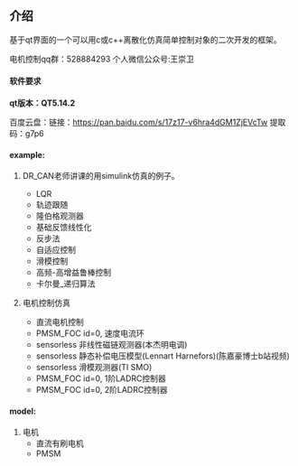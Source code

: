 

## 介绍
基于qt界面的一个可以用c或c++离散化仿真简单控制对象的二次开发的框架。

电机控制qq群：528884293
个人微信公众号:王崇卫

####  软件要求
**qt版本：QT5.14.2**

百度云盘：链接：https://pan.baidu.com/s/17z17-v6hra4dGM1ZjEVcTw 
提取码：g7p6 

#### example:
1. DR_CAN老师讲课的用simulink仿真的例子。 
    - LQR
    - 轨迹跟随
    - 隆伯格观测器
    - 基础反馈线性化
    - 反步法
    - 自适应控制
    - 滑模控制
    - 高频-高增益鲁棒控制
    - 卡尔曼_递归算法

2. 电机控制仿真
    - 直流电机控制
    - PMSM_FOC id=0, 速度电流环
    - sensorless 非线性磁链观测器(本杰明电调)
    - sensorless 静态补偿电压模型(Lennart Harnefors)(陈嘉豪博士b站视频)
    - sensorless 滑模观测器(TI SMO)
    - PMSM_FOC id=0, 1阶LADRC控制器
    - PMSM_FOC id=0, 2阶LADRC控制器

#### model:
1. 电机
    - 直流有刷电机
    - PMSM
